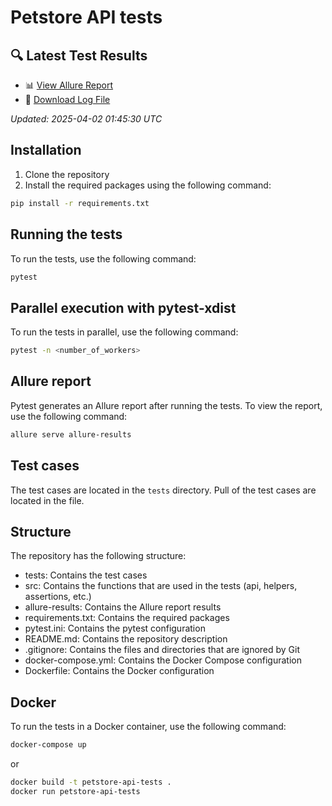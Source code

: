 # Petstore API tests


## 🔍 Latest Test Results
- 📊 [View Allure Report](https://Kickgodx.github.io/python-pytest-api/latest-report/index.html)
- 📝 [Download Log File](https://Kickgodx.github.io/python-pytest-api/latest-report/logs/log.log)

_Updated: 2025-04-02 01:45:30 UTC_


## Installation

1. Clone the repository
2. Install the required packages using the following command:

```bash
pip install -r requirements.txt
```

## Running the tests

To run the tests, use the following command:

```bash
pytest
```

## Parallel execution with pytest-xdist

To run the tests in parallel, use the following command:

```bash
pytest -n <number_of_workers>
```

## Allure report

Pytest generates an Allure report after running the tests. To view the report, use the following command:

```bash
allure serve allure-results
```

## Test cases

The test cases are located in the `tests` directory. Pull of the test cases are located in the file.

## Structure

The repository has the following structure:

- tests: Contains the test cases
- src: Contains the functions that are used in the tests (api, helpers, assertions, etc.)
- allure-results: Contains the Allure report results
- requirements.txt: Contains the required packages
- pytest.ini: Contains the pytest configuration
- README.md: Contains the repository description
- .gitignore: Contains the files and directories that are ignored by Git
- docker-compose.yml: Contains the Docker Compose configuration
- Dockerfile: Contains the Docker configuration

## Docker

To run the tests in a Docker container, use the following command:

```bash
docker-compose up
```

or

```bash
docker build -t petstore-api-tests .
docker run petstore-api-tests
```
